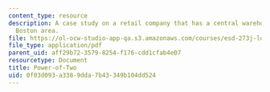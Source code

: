```yaml
---
content_type: resource
description: A case study on a retail company that has a central warehouse in the
  Boston area.
file: https://ol-ocw-studio-app-qa.s3.amazonaws.com/courses/esd-273j-logistics-and-supply-chain-management-fall-2009/0f03d093a3389dda7b43349b104dd524_MITESD_273JF09_project.pdf
file_type: application/pdf
parent_uid: aff29b72-3579-8254-f176-cdd1cfab4e07
resourcetype: Document
title: Power-of-Two
uid: 0f03d093-a338-9dda-7b43-349b104dd524
---
```

